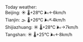Today weather:  
Beijing: ☀️   🌡️+28°C 🌬️←6km/h  
Tianjin: 🌫  🌡️+26°C 🌬️↖4km/h  
Shijiazhuang: ☀️   🌡️+28°C 🌬️→7km/h  
Tangshan: ☀️   🌡️+25°C 🌬️←8km/h  
